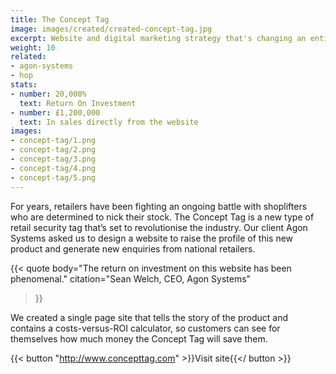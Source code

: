 ```yaml
---
title: The Concept Tag
image: images/created/created-concept-tag.jpg
excerpt: Website and digital marketing strategy that's changing an entire industry.
weight: 10
related:
- agon-systems
- hop
stats:
- number: 20,000%
  text: Return On Investment
- number: £1,200,000
  text: In sales directly from the website
images:
- concept-tag/1.png
- concept-tag/2.png
- concept-tag/3.png
- concept-tag/4.png
- concept-tag/5.png
---
```


For years, retailers have been fighting an ongoing battle with shoplifters who are determined to nick their stock. The Concept Tag is a new type of retail security tag that’s set to revolutionise the industry. Our client Agon Systems asked us to design a website to raise the profile of this new product and generate new enquiries from national retailers.

{{< quote
	body="The return on investment on this website has been phenomenal."
	citation="Sean Welch, CEO, Agon Systems"
>}}

We created a single page site that tells the story of the product and contains a costs-versus-ROI calculator, so customers can see for themselves how much money the Concept Tag will save them.

{{< button "http://www.concepttag.com" >}}Visit site{{</ button >}}
